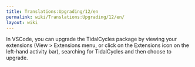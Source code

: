 ```yaml
---
title: Translations:Upgrading/12/en
permalink: wiki/Translations:Upgrading/12/en/
layout: wiki
---
```


In VSCode, you can upgrade the TidalCycles package by viewing your
extensions (View \> Extensions menu, or click on the Extensions icon on
the left-hand activity bar), searching for TidalCycles and then choose
to upgrade.
